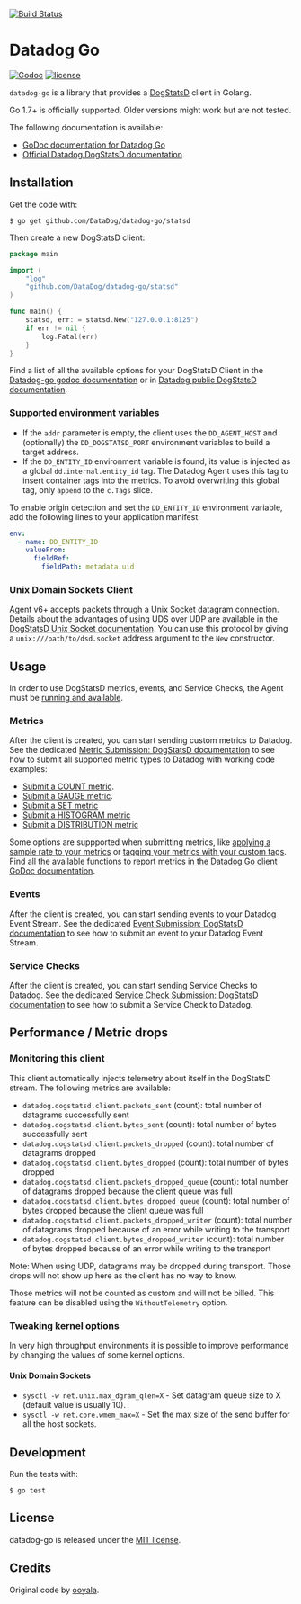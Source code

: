 [![Build Status](https://travis-ci.com/DataDog/datadog-go.svg?branch=master)](https://travis-ci.com/DataDog/datadog-go)
# Datadog Go

[![Godoc](http://img.shields.io/badge/godoc-reference-blue.svg?style=flat)](https://godoc.org/github.com/DataDog/datadog-go/statsd)
[![license](http://img.shields.io/badge/license-MIT-red.svg?style=flat)](http://opensource.org/licenses/MIT)

`datadog-go` is a library that provides a [DogStatsD](https://docs.datadoghq.com/developers/dogstatsd/?tab=go) client in Golang.

Go 1.7+ is officially supported. Older versions might work but are not tested.

The following documentation is available:

* [GoDoc documentation for Datadog Go](http://godoc.org/github.com/DataDog/datadog-go/statsd)
* [Official Datadog DogStatsD documentation](https://docs.datadoghq.com/developers/dogstatsd/?tab=go).

## Installation

Get the code with:

```shell
$ go get github.com/DataDog/datadog-go/statsd
```

Then create a new DogStatsD client:

```go
package main

import (
    "log"
    "github.com/DataDog/datadog-go/statsd"
)

func main() {
    statsd, err: = statsd.New("127.0.0.1:8125")
    if err != nil {
        log.Fatal(err)
    }
}
```

Find a list of all the available options for your DogStatsD Client in the [Datadog-go godoc documentation](https://godoc.org/github.com/DataDog/datadog-go/statsd#Option) or in [Datadog public DogStatsD documentation](https://docs.datadoghq.com/developers/dogstatsd/?tab=go#client-instantiation-parameters).

### Supported environment variables

* If the `addr` parameter is empty, the client uses the `DD_AGENT_HOST` and (optionally) the `DD_DOGSTATSD_PORT` environment variables to build a target address.
* If the `DD_ENTITY_ID` environment variable is found, its value is injected as a global `dd.internal.entity_id` tag. The Datadog Agent uses this tag to insert container tags into the metrics. To avoid overwriting this global tag, only `append` to the `c.Tags` slice.

To enable origin detection and set the `DD_ENTITY_ID` environment variable, add the following lines to your application manifest:

```yaml
env:
  - name: DD_ENTITY_ID
    valueFrom:
      fieldRef:
        fieldPath: metadata.uid
```

### Unix Domain Sockets Client

Agent v6+ accepts packets through a Unix Socket datagram connection. Details about the advantages of using UDS over UDP are available in the [DogStatsD Unix Socket documentation](https://docs.datadoghq.com/developers/dogstatsd/unix_socket/). You can use this protocol by giving a `unix:///path/to/dsd.socket` address argument to the `New` constructor.

## Usage

In order to use DogStatsD metrics, events, and Service Checks, the Agent must be [running and available](https://docs.datadoghq.com/developers/dogstatsd/?tab=go).

### Metrics

After the client is created, you can start sending custom metrics to Datadog. See the dedicated [Metric Submission: DogStatsD documentation](https://docs.datadoghq.com/developers/metrics/dogstatsd_metrics_submission/?tab=go) to see how to submit all supported metric types to Datadog with working code examples:

* [Submit a COUNT metric](https://docs.datadoghq.com/developers/metrics/dogstatsd_metrics_submission/?tab=go#count).
* [Submit a GAUGE metric](https://docs.datadoghq.com/developers/metrics/dogstatsd_metrics_submission/?tab=go#gauge).
* [Submit a SET metric](https://docs.datadoghq.com/developers/metrics/dogstatsd_metrics_submission/?tab=go#set)
* [Submit a HISTOGRAM metric](https://docs.datadoghq.com/developers/metrics/dogstatsd_metrics_submission/?tab=go#histogram)
* [Submit a DISTRIBUTION metric](https://docs.datadoghq.com/developers/metrics/dogstatsd_metrics_submission/?tab=go#distribution)

Some options are suppported when submitting metrics, like [applying a sample rate to your metrics](https://docs.datadoghq.com/developers/metrics/dogstatsd_metrics_submission/?tab=go#metric-submission-options) or [tagging your metrics with your custom tags](https://docs.datadoghq.com/developers/metrics/dogstatsd_metrics_submission/?tab=go#metric-tagging). Find all the available functions to report metrics [in the Datadog Go client GoDoc documentation](https://godoc.org/github.com/DataDog/datadog-go/statsd#Client).

### Events

After the client is created, you can start sending events to your Datadog Event Stream. See the dedicated [Event Submission: DogStatsD documentation](https://docs.datadoghq.com/developers/events/dogstatsd/?tab=go) to see how to submit an event to your Datadog Event Stream.

### Service Checks

After the client is created, you can start sending Service Checks to Datadog. See the dedicated [Service Check Submission: DogStatsD documentation](https://docs.datadoghq.com/developers/service_checks/dogstatsd_service_checks_submission/?tab=go) to see how to submit a Service Check to Datadog.

## Performance / Metric drops

### Monitoring this client

This client automatically injects telemetry about itself in the DogStatsD stream.
The following metrics are available:

- `datadog.dogstatsd.client.packets_sent` (count): total number of datagrams successfully sent
- `datadog.dogstatsd.client.bytes_sent` (count): total number of bytes successfully sent
- `datadog.dogstatsd.client.packets_dropped` (count): total number of datagrams dropped
- `datadog.dogstatsd.client.bytes_dropped` (count): total number of bytes dropped
- `datadog.dogstatsd.client.packets_dropped_queue` (count): total number of datagrams dropped because the client queue was full
- `datadog.dogstatsd.client.bytes_dropped_queue` (count): total number of bytes dropped because the client queue was full
- `datadog.dogstatsd.client.packets_dropped_writer` (count): total number of datagrams dropped because of an error while writing to the transport
- `datadog.dogstatsd.client.bytes_dropped_writer` (count): total number of bytes dropped because of an error while writing to the transport

Note: When using UDP, datagrams may be dropped during transport. Those drops will not show up here as the client has no way to know.

Those metrics will not be counted as custom and will not be billed. This feature can be disabled using the `WithoutTelemetry` option.

### Tweaking kernel options

In very high throughput environments it is possible to improve performance by changing the values of some kernel options.

#### Unix Domain Sockets

- `sysctl -w net.unix.max_dgram_qlen=X` - Set datagram queue size to X (default value is usually 10).
- `sysctl -w net.core.wmem_max=X` - Set the max size of the send buffer for all the host sockets.

## Development

Run the tests with:

    $ go test

## License

datadog-go is released under the [MIT license](http://www.opensource.org/licenses/mit-license.php).

## Credits

Original code by [ooyala](https://github.com/ooyala/go-dogstatsd).
